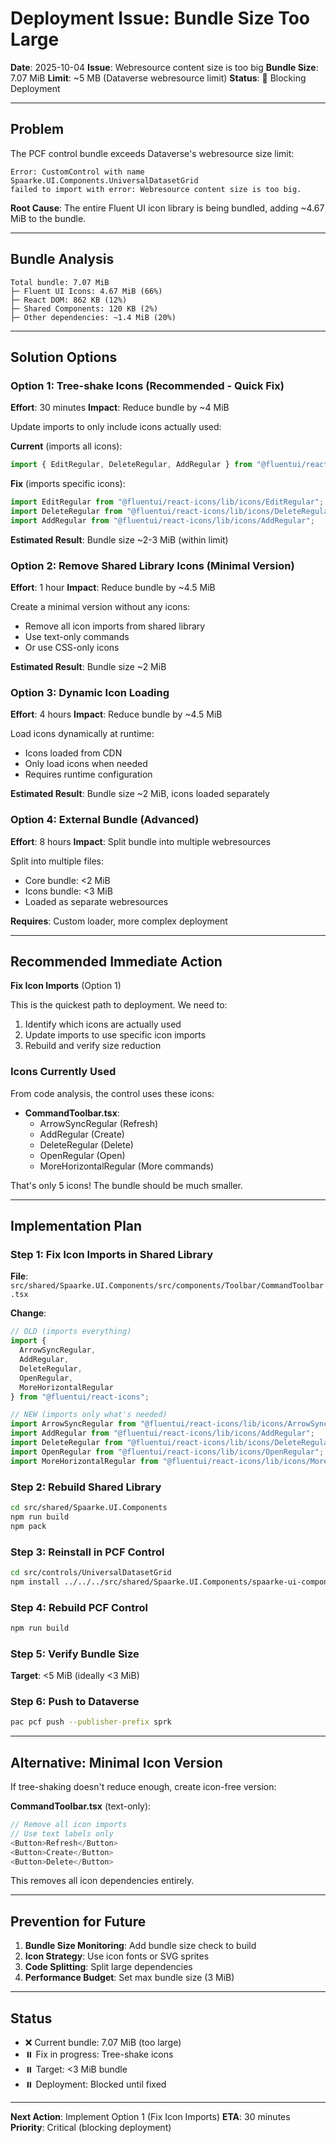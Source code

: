# Deployment Issue: Bundle Size Too Large

**Date**: 2025-10-04
**Issue**: Webresource content size is too big
**Bundle Size**: 7.07 MiB
**Limit**: ~5 MB (Dataverse webresource limit)
**Status**: 🔴 Blocking Deployment

---

## Problem

The PCF control bundle exceeds Dataverse's webresource size limit:

```
Error: CustomControl with name Spaarke.UI.Components.UniversalDatasetGrid
failed to import with error: Webresource content size is too big.
```

**Root Cause**: The entire Fluent UI icon library is being bundled, adding ~4.67 MiB to the bundle.

---

## Bundle Analysis

```
Total bundle: 7.07 MiB
├─ Fluent UI Icons: 4.67 MiB (66%)
├─ React DOM: 862 KB (12%)
├─ Shared Components: 120 KB (2%)
├─ Other dependencies: ~1.4 MiB (20%)
```

---

## Solution Options

### Option 1: Tree-shake Icons (Recommended - Quick Fix)
**Effort**: 30 minutes
**Impact**: Reduce bundle by ~4 MiB

Update imports to only include icons actually used:

**Current** (imports all icons):
```typescript
import { EditRegular, DeleteRegular, AddRegular } from "@fluentui/react-icons";
```

**Fix** (imports specific icons):
```typescript
import EditRegular from "@fluentui/react-icons/lib/icons/EditRegular";
import DeleteRegular from "@fluentui/react-icons/lib/icons/DeleteRegular";
import AddRegular from "@fluentui/react-icons/lib/icons/AddRegular";
```

**Estimated Result**: Bundle size ~2-3 MiB (within limit)

### Option 2: Remove Shared Library Icons (Minimal Version)
**Effort**: 1 hour
**Impact**: Reduce bundle by ~4.5 MiB

Create a minimal version without any icons:
- Remove all icon imports from shared library
- Use text-only commands
- Or use CSS-only icons

**Estimated Result**: Bundle size ~2 MiB

### Option 3: Dynamic Icon Loading
**Effort**: 4 hours
**Impact**: Reduce bundle by ~4.5 MiB

Load icons dynamically at runtime:
- Icons loaded from CDN
- Only load icons when needed
- Requires runtime configuration

**Estimated Result**: Bundle size ~2 MiB, icons loaded separately

### Option 4: External Bundle (Advanced)
**Effort**: 8 hours
**Impact**: Split bundle into multiple webresources

Split into multiple files:
- Core bundle: <2 MiB
- Icons bundle: <3 MiB
- Loaded as separate webresources

**Requires**: Custom loader, more complex deployment

---

## Recommended Immediate Action

**Fix Icon Imports** (Option 1)

This is the quickest path to deployment. We need to:

1. Identify which icons are actually used
2. Update imports to use specific icon imports
3. Rebuild and verify size reduction

### Icons Currently Used

From code analysis, the control uses these icons:
- **CommandToolbar.tsx**:
  - ArrowSyncRegular (Refresh)
  - AddRegular (Create)
  - DeleteRegular (Delete)
  - OpenRegular (Open)
  - MoreHorizontalRegular (More commands)

That's only 5 icons! The bundle should be much smaller.

---

## Implementation Plan

### Step 1: Fix Icon Imports in Shared Library

**File**: `src/shared/Spaarke.UI.Components/src/components/Toolbar/CommandToolbar.tsx`

**Change**:
```typescript
// OLD (imports everything)
import {
  ArrowSyncRegular,
  AddRegular,
  DeleteRegular,
  OpenRegular,
  MoreHorizontalRegular
} from "@fluentui/react-icons";

// NEW (imports only what's needed)
import ArrowSyncRegular from "@fluentui/react-icons/lib/icons/ArrowSyncRegular";
import AddRegular from "@fluentui/react-icons/lib/icons/AddRegular";
import DeleteRegular from "@fluentui/react-icons/lib/icons/DeleteRegular";
import OpenRegular from "@fluentui/react-icons/lib/icons/OpenRegular";
import MoreHorizontalRegular from "@fluentui/react-icons/lib/icons/MoreHorizontalRegular";
```

### Step 2: Rebuild Shared Library
```bash
cd src/shared/Spaarke.UI.Components
npm run build
npm pack
```

### Step 3: Reinstall in PCF Control
```bash
cd src/controls/UniversalDatasetGrid
npm install ../../../src/shared/Spaarke.UI.Components/spaarke-ui-components-1.0.0.tgz
```

### Step 4: Rebuild PCF Control
```bash
npm run build
```

### Step 5: Verify Bundle Size
**Target**: <5 MiB (ideally <3 MiB)

### Step 6: Push to Dataverse
```bash
pac pcf push --publisher-prefix sprk
```

---

## Alternative: Minimal Icon Version

If tree-shaking doesn't reduce enough, create icon-free version:

**CommandToolbar.tsx** (text-only):
```typescript
// Remove all icon imports
// Use text labels only
<Button>Refresh</Button>
<Button>Create</Button>
<Button>Delete</Button>
```

This removes all icon dependencies entirely.

---

## Prevention for Future

1. **Bundle Size Monitoring**: Add bundle size check to build
2. **Icon Strategy**: Use icon fonts or SVG sprites
3. **Code Splitting**: Split large dependencies
4. **Performance Budget**: Set max bundle size (3 MiB)

---

## Status

- ❌ Current bundle: 7.07 MiB (too large)
- ⏸️ Fix in progress: Tree-shake icons
- ⏸️ Target: <3 MiB bundle
- ⏸️ Deployment: Blocked until fixed

---

**Next Action**: Implement Option 1 (Fix Icon Imports)
**ETA**: 30 minutes
**Priority**: Critical (blocking deployment)
